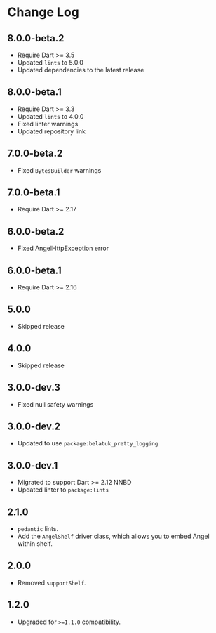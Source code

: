 # Change Log

## 8.0.0-beta.2

* Require Dart >= 3.5
* Updated `lints` to 5.0.0
* Updated dependencies to the latest release

## 8.0.0-beta.1

* Require Dart >= 3.3
* Updated `lints` to 4.0.0
* Fixed linter warnings
* Updated repository link

## 7.0.0-beta.2

* Fixed `BytesBuilder` warnings

## 7.0.0-beta.1

* Require Dart >= 2.17

## 6.0.0-beta.2

* Fixed AngelHttpException error

## 6.0.0-beta.1

* Require Dart >= 2.16

## 5.0.0

* Skipped release

## 4.0.0

* Skipped release

## 3.0.0-dev.3

* Fixed null safety warnings

## 3.0.0-dev.2

* Updated to use `package:belatuk_pretty_logging`

## 3.0.0-dev.1

* Migrated to support Dart >= 2.12 NNBD
* Updated linter to `package:lints`

## 2.1.0

* `pedantic` lints.
* Add the `AngelShelf` driver class, which allows you to embed Angel within shelf.

## 2.0.0

* Removed `supportShelf`.

## 1.2.0

* Upgraded for `>=1.1.0` compatibility.
